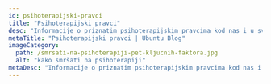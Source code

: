 ```yaml
---
id: psihoterapijski-pravci
title: "Psihoterapijski pravci"
desc: "Informacije o priznatim psihoterapijskim pravcima kod nas i u svetu."
metaTitle: "Psihoterapijski pravci | Ubuntu Blog"
imageCategory:
  path: /smrsati-na-psihoterapiji-pet-kljucnih-faktora.jpg
  alt: "kako smršati na psihoterapiji"
metaDesc: "Informacije o priznatim psihoterapijskim pravcima kod nas i u svetu."
---
```

